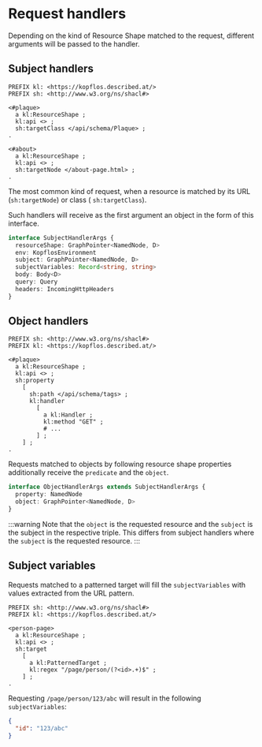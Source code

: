 # Request handlers

Depending on the kind of Resource Shape matched to the request, different arguments will be passed
to the handler.

## Subject handlers

```turtle
PREFIX kl: <https://kopflos.described.at/>
PREFIX sh: <http://www.w3.org/ns/shacl#>

<#plaque>
  a kl:ResourceShape ;
  kl:api <> ;
  sh:targetClass </api/schema/Plaque> ;
.

<#about>
  a kl:ResourceShape ;
  kl:api <> ;
  sh:targetNode </about-page.html> ;
.
```

The most common kind of request, when a resource is matched by its URL (`sh:targetNode`) or class (
`sh:targetClass`).

Such handlers will receive as the first argument an object in the form of this interface.

```ts
interface SubjectHandlerArgs {
  resourceShape: GraphPointer<NamedNode, D>
  env: KopflosEnvironment
  subject: GraphPointer<NamedNode, D>
  subjectVariables: Record<string, string>
  body: Body<D>
  query: Query
  headers: IncomingHttpHeaders
}
```

## Object handlers

```turtle
PREFIX sh: <http://www.w3.org/ns/shacl#>
PREFIX kl: <https://kopflos.described.at/>

<#plaque>
  a kl:ResourceShape ;
  kl:api <> ;
  sh:property
    [
      sh:path </api/schema/tags> ;
      kl:handler
        [
          a kl:Handler ;
          kl:method "GET" ;
          # ...
        ] ;
    ] ;
.
```

Requests matched to objects by following resource shape properties additionally receive the
`predicate` and the `object`.

```ts
interface ObjectHandlerArgs extends SubjectHandlerArgs {
  property: NamedNode
  object: GraphPointer<NamedNode, D>
}
```

:::warning
Note that the `object` is the requested resource and the `subject` is the subject in the respective triple.
This differs from subject handlers where the `subject` is the requested resource.
:::

## Subject variables

Requests matched to a patterned target will fill the `subjectVariables` with values extracted from the URL pattern.

```turtle
PREFIX sh: <http://www.w3.org/ns/shacl#>
PREFIX kl: <https://kopflos.described.at/>

<person-page>
  a kl:ResourceShape ;
  kl:api <> ;
  sh:target
    [
      a kl:PatternedTarget ;
      kl:regex "/page/person/(?<id>.+)$" ;
    ] ;
.
```

Requesting `/page/person/123/abc` will result in the following `subjectVariables`:

```json
{
  "id": "123/abc"
}
```
